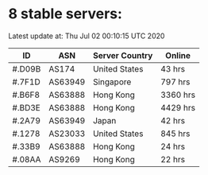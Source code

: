 # 8 stable servers:

Latest update at: Thu Jul 02 00:10:15 UTC 2020

| ID | ASN | Server Country | Online |
| -- | --- | -------------- | ------ |
| #.D09B | AS174 | United States | 43 hrs |
| #.7F1D | AS63949 | Singapore | 797 hrs |
| #.B6F8 | AS63888 | Hong Kong | 3360 hrs |
| #.BD3E | AS63888 | Hong Kong | 4429 hrs |
| #.2A79 | AS63949 | Japan | 42 hrs |
| #.1278 | AS23033 | United States | 845 hrs |
| #.33B9 | AS63888 | Hong Kong | 24 hrs |
| #.08AA | AS9269 | Hong Kong | 22 hrs |


